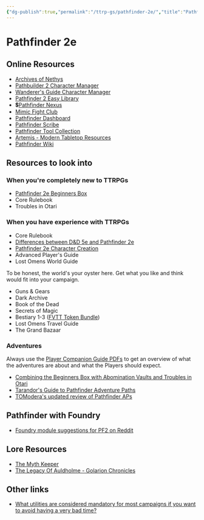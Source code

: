 ```yaml
---
{"dg-publish":true,"permalink":"/ttrp-gs/pathfinder-2e/","title":"Pathfinder 2e","tags":["TTRPGs"],"created":"2023-01-23T09:39:23.653+01:00","updated":"2023-04-18T19:27:17.944+02:00"}
---
```



# Pathfinder 2e

## Online Resources

- [Archives of Nethys](https://2e.aonprd.com/)
- [Pathbuilder 2 Character Manager](https://pathbuilder2e.com)
- [Wanderer's Guide Character Manager](https://wanderersguide.app)
- [Pathfinder 2 Easy Library](https://pf2easy.com)
- 💲[Pathfinder Nexus](https://app.demiplane.com/nexus/pathfinder2e)
- [Mimic Fight Club](https://mimic-fight-club.github.io)
- [Pathfinder Dashboard](https://pathfinderdashboard.com)
- [Pathfinder Scribe](https://scribe.pf2.tools)
- [Pathfinder Tool Collection](https://pf2.tools)
- [Artemis - Modern Tabletop Resources](https://www.artemis-tabletop.com)
- [Pathfinder Wiki](https://pathfinderwiki.com/wiki/Pathfinder_Wiki)

## Resources to look into

### When you're completely new to TTRPGs

- [Pathfinder 2e Beginners Box](https://paizo.com/products/btq02eap?Pathfinder-Beginner-Box-Bundle)
- Core Rulebook
- Troubles in Otari

### When you have experience with TTRPGs

- Core Rulebook
- [Differences between D&D 5e and Pathfinder 2e](https://www.youtube.com/watch?v=cUqBnGYycEM)
- [Pathfinder 2e Character Creation](https://www.youtube.com/watch?v=LgjizeygtKA)
- Advanced Player's Guide
- Lost Omens World Guide

To be honest, the world's your oyster here. Get what you like and think would fit into your campaign.

- Guns & Gears
- Dark Archive
- Book of the Dead
- Secrets of Magic
- Bestiary 1-3 ([FVTT Token Bundle](https://paizo.com/products/btq02eat?Pathfinder-Tokens-Bestiaries))
- Lost Omens Travel Guide
- The Grand Bazaar

### Adventures

Always use the [Player Companion Guide PDFs](https://www.reddit.com/r/Pathfinder2e/comments/10lilcv/psa_for_anyone_new_to_the_high_quality_of_paizos/) to get an overview of what the adventures are about and what the Players should expect.

- [Combining the Beginners Box with Abomination Vaults and Troubles in Otari](https://www.reddit.com/r/Pathfinder2e/comments/r5r4uo/beginner_box_to_troubles_in_otari_to_abomination/)
- [Tarandor's Guide to Pathfinder Adventure Paths](https://docs.google.com/document/d/1WDZBFJtiCc3CiFUwaed-A4kqiTi2JCHmb0jf65rH3oY/edit#heading=h.9lqx78nvinns)
- [TOModera's updated review of Pathfinder APs](https://www.reddit.com/r/Pathfinder_RPG/comments/10h0lqq/tomoderas_updated_review_of_pathfinder_aps/)

## Pathfinder with Foundry

- [Foundry module suggestions for PF2 on Reddit](https://www.reddit.com/r/FoundryVTT/comments/10iwk33/the_foundry_pf2e_modules_i_use_and_why_as_well_as/)

## Lore Resources

- [The Myth Keeper](https://www.youtube.com/@TheMythKeeper/playlists)
- [The Legacy Of Auldholme - Golarion Chronicles](https://www.worldanvil.com/w/golarion-chronicles-dimitris)

## Other links

- [What utilities are considered mandatory for most campaigns if you want to avoid having a very bad time?](https://www.reddit.com/r/Pathfinder2e/comments/10n37nv/what_utilities_are_considered_mandatory_for_most/)